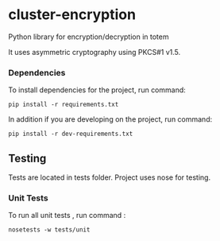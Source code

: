 # cluster-encryption
Python library for encryption/decryption in totem

It uses asymmetric cryptography using PKCS#1 v1.5.

### Dependencies

To install dependencies for the project, run command:  

```
pip install -r requirements.txt
```

In addition if you are developing on the project, run command: 

```
pip install -r dev-requirements.txt
```


## Testing

Tests are located in tests folder. Project uses nose for testing.

### Unit Tests

To run all unit tests , run command :

```
nosetests -w tests/unit
```

